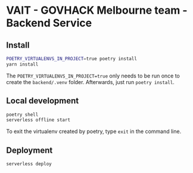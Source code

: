 # VAIT - GOVHACK Melbourne team - Backend Service

## Install

```bash
POETRY_VIRTUALENVS_IN_PROJECT=true poetry install
yarn install
```

The `POETRY_VIRTUALENVS_IN_PROJECT=true` only needs to be run once to create the `backend/.venv` folder. Afterwards, just run `poetry install`.

## Local development

```bash
poetry shell
serverless offline start
```

To exit the virtualenv created by poetry, type `exit` in the command line.

## Deployment

```bash
serverless deploy
```
